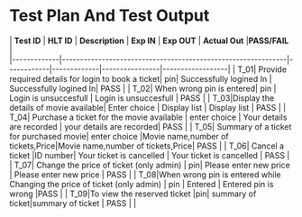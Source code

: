 # Test Plan And Test Output
| **Test ID** | **HLT ID** | **Description**                                              | **Exp IN** | **Exp OUT** | **Actual Out** |**PASS/FAIL**  |    
|-------------|--------------------------------------------------------------|------------|-------------|----------------|------------------|
|  T_01| Provide required details for login to book a ticket| pin| Successfully logined In | Successfully logined In| PASS |
|  T_02| When wrong pin is entered| pin |  Login is unsuccesfull | Login is unsuccesfull | PASS |
|  T_03|Display the  details of movie available|  Enter choice | Display list | Display list | PASS |
|  T_04| Purchase a ticket for the movie available | enter choice | Your details are recorded  | your details are recorded| PASS |
|  T_05|  Summary of a ticket for purchased movie| enter choice |Movie name,number of tickets,Price|Movie name,number of tickets,Price| PASS |
|  T_06| Cancel a ticket   |ID number|  Your ticket is cancelled | Your ticket is cancelled | PASS |
|  T_07| Change the price of ticket (only admin) | pin| Please enter new price | Please enter new price   | PASS |
|  T_08|When wrong pin is entered while Changing the price of ticket (only admin) | pin | Entered  |  Entered pin is wrong |PASS |
|  T_09|To view the reserved ticket |pin| summary of ticket|summary of ticket | PASS |
|  
